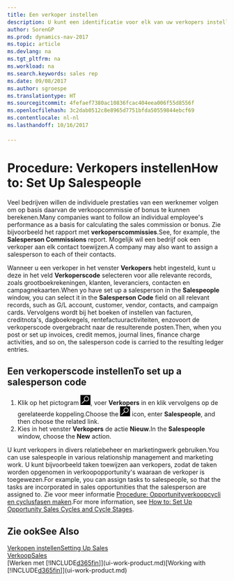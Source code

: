 ```yaml
---
title: Een verkoper instellen
description: U kunt een identificatie voor elk van uw verkopers instellen, zodat u de prestaties van een individuele werknemer kunt bijhouden of een verkoper aan een contact kunt toewijzen.
author: SorenGP
ms.prod: dynamics-nav-2017
ms.topic: article
ms.devlang: na
ms.tgt_pltfrm: na
ms.workload: na
ms.search.keywords: sales rep
ms.date: 09/08/2017
ms.author: sgroespe
ms.translationtype: HT
ms.sourcegitcommit: 4fefaef7380ac10836fcac404eea006f55d8556f
ms.openlocfilehash: 3c2dab0512c8e8965d7751bfda50559844ebcf69
ms.contentlocale: nl-nl
ms.lasthandoff: 10/16/2017

---
```

# <a name="how-to-set-up-salespeople"></a><span data-ttu-id="9e545-103">Procedure: Verkopers instellen</span><span class="sxs-lookup"><span data-stu-id="9e545-103">How to: Set Up Salespeople</span></span>
<span data-ttu-id="9e545-104">Veel bedrijven willen de individuele prestaties van een werknemer volgen om op basis daarvan de verkoopcommissie of bonus te kunnen berekenen.</span><span class="sxs-lookup"><span data-stu-id="9e545-104">Many companies want to follow an individual employee's performance as a basis for calculating the sales commission or bonus.</span></span> <span data-ttu-id="9e545-105">Zie bijvoorbeeld het rapport met **verkoperscommissies**.</span><span class="sxs-lookup"><span data-stu-id="9e545-105">See, for example, the **Salesperson Commissions** report.</span></span> <span data-ttu-id="9e545-106">Mogelijk wil een bedrijf ook een verkoper aan elk contact toewijzen.</span><span class="sxs-lookup"><span data-stu-id="9e545-106">A company may also want to assign a salesperson to each of their contacts.</span></span>

<span data-ttu-id="9e545-107">Wanneer u een verkoper in het venster **Verkopers** hebt ingesteld, kunt u deze in het veld **Verkoperscode** selecteren voor alle relevante records, zoals grootboekrekeningen, klanten, leveranciers, contacten en campagnekaarten.</span><span class="sxs-lookup"><span data-stu-id="9e545-107">When yo have set up a salesperson in the **Salespeople** window, you can select it in the **Salesperson Code** field on all relevant records, such as G/L account, customer, vendor, contacts, and campaign cards.</span></span> <span data-ttu-id="9e545-108">Vervolgens wordt bij het boeken of instellen van facturen, creditnota's, dagboekregels, rentefactuuractiviteiten, enzovoort de verkoperscode overgebracht naar de resulterende posten.</span><span class="sxs-lookup"><span data-stu-id="9e545-108">Then, when you post or set up invoices, credit memos, journal lines, finance charge activities, and so on, the salesperson code is carried to the resulting ledger entries.</span></span>

## <a name="to-set-up-a-salesperson-code"></a><span data-ttu-id="9e545-109">Een verkoperscode instellen</span><span class="sxs-lookup"><span data-stu-id="9e545-109">To set up a salesperson code</span></span>
1. <span data-ttu-id="9e545-110">Klik op het pictogram ![Zoeken naar pagina of rapport](media/ui-search/search_small.png "pictogram Zoeken naar pagina of rapport"), voer **Verkopers** in en klik vervolgens op de gerelateerde koppeling.</span><span class="sxs-lookup"><span data-stu-id="9e545-110">Choose the ![Search for Page or Report](media/ui-search/search_small.png "Search for Page or Report icon") icon, enter **Salespeople**, and then choose the related link.</span></span>
2. <span data-ttu-id="9e545-111">Kies in het venster **Verkopers** de actie **Nieuw**.</span><span class="sxs-lookup"><span data-stu-id="9e545-111">In the **Salespeople** window, choose the **New** action.</span></span>

<span data-ttu-id="9e545-112">U kunt verkopers in divers relatiebeheer en marketingwerk gebruiken.</span><span class="sxs-lookup"><span data-stu-id="9e545-112">You can use salespeople in various relationship management and marketing work.</span></span> <span data-ttu-id="9e545-113">U kunt bijvoorbeeld taken toewijzen aan verkopers, zodat de taken worden opgenomen in verkoopopportunity's waaraan de verkoper is toegewezen.</span><span class="sxs-lookup"><span data-stu-id="9e545-113">For example, you can assign tasks to salespeople, so that the tasks are incorporated in sales opportunities that the salesperson are assigned to.</span></span> <span data-ttu-id="9e545-114">Zie voor meer informatie [Procedure: Opportunityverkoopcycli en cyclusfasen maken](marketing-how-setup-opportunity-sales-cycles-stages.md).</span><span class="sxs-lookup"><span data-stu-id="9e545-114">For more information, see [How to: Set Up Opportunity Sales Cycles and Cycle Stages](marketing-how-setup-opportunity-sales-cycles-stages.md).</span></span>

## <a name="see-also"></a><span data-ttu-id="9e545-115">Zie ook</span><span class="sxs-lookup"><span data-stu-id="9e545-115">See Also</span></span>
[<span data-ttu-id="9e545-116">Verkopen instellen</span><span class="sxs-lookup"><span data-stu-id="9e545-116">Setting Up Sales</span></span>](sales-setup-sales.md)  
[<span data-ttu-id="9e545-117">Verkoop</span><span class="sxs-lookup"><span data-stu-id="9e545-117">Sales</span></span>](sales-manage-sales.md)  
<span data-ttu-id="9e545-118">[Werken met [!INCLUDE[d365fin](includes/d365fin_md.md)]](ui-work-product.md)</span><span class="sxs-lookup"><span data-stu-id="9e545-118">[Working with [!INCLUDE[d365fin](includes/d365fin_md.md)]](ui-work-product.md)</span></span>  

